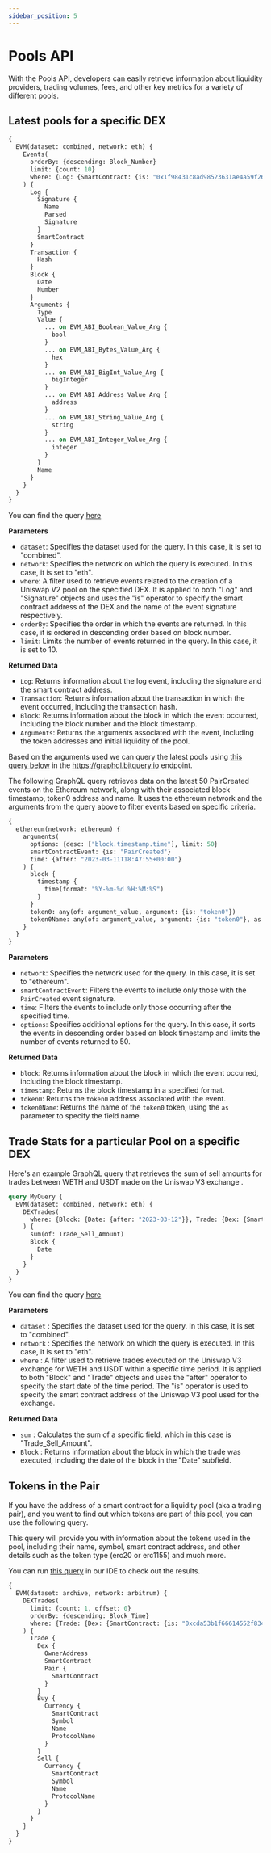 ```yaml
---
sidebar_position: 5
---
```


# Pools API

With the Pools API, developers can easily retrieve information about liquidity providers, trading volumes, fees, and other key metrics for a variety of different pools.

## Latest pools for a specific DEX

```graphql
{
  EVM(dataset: combined, network: eth) {
    Events(
      orderBy: {descending: Block_Number}
      limit: {count: 10}
      where: {Log: {SmartContract: {is: "0x1f98431c8ad98523631ae4a59f267346ea31f984"}, Signature: {Name: {is: "PoolCreated"}}}}
    ) {
      Log {
        Signature {
          Name
          Parsed
          Signature
        }
        SmartContract
      }
      Transaction {
        Hash
      }
      Block {
        Date
        Number
      }
      Arguments {
        Type
        Value {
          ... on EVM_ABI_Boolean_Value_Arg {
            bool
          }
          ... on EVM_ABI_Bytes_Value_Arg {
            hex
          }
          ... on EVM_ABI_BigInt_Value_Arg {
            bigInteger
          }
          ... on EVM_ABI_Address_Value_Arg {
            address
          }
          ... on EVM_ABI_String_Value_Arg {
            string
          }
          ... on EVM_ABI_Integer_Value_Arg {
            integer
          }
        }
        Name
      }
    }
  }
}

```


You can find the query [here](https://ide.bitquery.io/Latest-pools-created-Uniswap-v3_4)

 **Parameters**
-   `dataset`: Specifies the dataset used for the query. In this case, it is set to "combined".
-   `network`: Specifies the network on which the query is executed. In this case, it is set to "eth".
-   `where`: A filter used to retrieve events related to the creation of a Uniswap V2 pool on the specified DEX. It is applied to both "Log" and "Signature" objects and uses the "is" operator to specify the smart contract address of the DEX and the name of the event signature respectively.
-   `orderBy`: Specifies the order in which the events are returned. In this case, it is ordered in descending order based on block number.
-   `limit`: Limits the number of events returned in the query. In this case, it is set to 10.

**Returned Data** 
-   `Log`: Returns information about the log event, including the signature and the smart contract address.
-   `Transaction`: Returns information about the transaction in which the event occurred, including the transaction hash.
-   `Block`: Returns information about the block in which the event occurred, including the block number and the block timestamp.
-   `Arguments`: Returns the arguments associated with the event, including the token addresses and initial liquidity of the pool.


Based on the arguments used we can query the latest pools using [this query below](https://graphql.bitquery.io/ide/Latest-Pair-Created-by-timeStamp-after) in the https://graphql.bitquery.io endpoint.

The following GraphQL query retrieves data on the latest 50 PairCreated events on the Ethereum network, along with their associated block timestamp, token0 address and name. It uses the ethereum network and the arguments from the query above to filter events based on specific criteria.

```graphql
{
  ethereum(network: ethereum) {
    arguments(
      options: {desc: ["block.timestamp.time"], limit: 50}
      smartContractEvent: {is: "PairCreated"}
      time: {after: "2023-03-11T18:47:55+00:00"}
    ) {
      block {
        timestamp {
          time(format: "%Y-%m-%d %H:%M:%S")
        }
      }
      token0: any(of: argument_value, argument: {is: "token0"})
      token0Name: any(of: argument_value, argument: {is: "token0"}, as: token_name)
    }
  }
}
```
 **Parameters**
-   `network`: Specifies the network used for the query. In this case, it is set to "ethereum".
-   `smartContractEvent`: Filters the events to include only those with the `PairCreated` event signature.
-   `time`: Filters the events to include only those occurring after the specified time.
-   `options`: Specifies additional options for the query. In this case, it sorts the events in descending order based on block timestamp and limits the number of events returned to 50.

**Returned Data** 
-   `block`: Returns information about the block in which the event occurred, including the block timestamp.
-   `timestamp`: Returns the block timestamp in a specified format.
-   `token0`: Returns the `token0` address associated with the event.
-   `token0Name`: Returns the name of the `token0` token, using the `as` parameter to specify the field name.




## Trade Stats for a particular Pool on a specific DEX

Here's an example GraphQL query that retrieves the sum of sell amounts for trades between WETH and USDT made on the Uniswap V3 exchange .
```graphql
query MyQuery {
  EVM(dataset: combined, network: eth) {
    DEXTrades(
      where: {Block: {Date: {after: "2023-03-12"}}, Trade: {Dex: {SmartContract: {is: "0x11b815efB8f581194ae79006d24E0d814B7697F6"}}}} ##Uniswap V3 pool to exchange between WETH and USDT.
    ) {
      sum(of: Trade_Sell_Amount)
      Block {
        Date
      }
    }
  }
}
```
You can find the query [here](https://graphql.bitquery.io/ide/Daily-Trade-Amount-of-a-Pool)

**Parameters**
-   `dataset` : Specifies the dataset used for the query. In this case, it is set to "combined".
-   `network` : Specifies the network on which the query is executed. In this case, it is set to "eth".
-   `where` : A filter used to retrieve trades executed on the Uniswap V3 exchange for WETH and USDT within a specific time period. It is applied to both "Block" and "Trade" objects and uses the "after" operator to specify the start date of the time period. The "is" operator is used to specify the smart contract address of the Uniswap V3 pool used for the exchange.

**Returned Data**

-   `sum` : Calculates the sum of a specific field, which in this case is "Trade_Sell_Amount".
-   `Block` : Returns information about the block in which the trade was executed, including the date of the block in the "Date" subfield.


## Tokens in the Pair

If you have the address of a smart contract for a liquidity pool (aka a trading pair), and you want to find out which tokens are part of this pool, you can use the following query. 

This query will provide you with information about the tokens used in the pool, including their name, symbol, smart contract address, and other details such as the token type (erc20 or erc1155) and much more.

You can run [this query](https://ide.bitquery.io/details-of-tokens-in-a-pair) in our IDE to check out the results.

```graphql
{
  EVM(dataset: archive, network: arbitrum) {
    DEXTrades(
      limit: {count: 1, offset: 0}
      orderBy: {descending: Block_Time}
      where: {Trade: {Dex: {SmartContract: {is: "0xcda53b1f66614552f834ceef361a8d12a0b8dad8"}}}}
    ) {
      Trade {
        Dex {
          OwnerAddress
          SmartContract
          Pair {
            SmartContract
          }
        }
        Buy {
          Currency {
            SmartContract
            Symbol
            Name
            ProtocolName
          }
        }
        Sell {
          Currency {
            SmartContract
            Symbol
            Name
            ProtocolName
          }
        }
      }
    }
  }
}
```